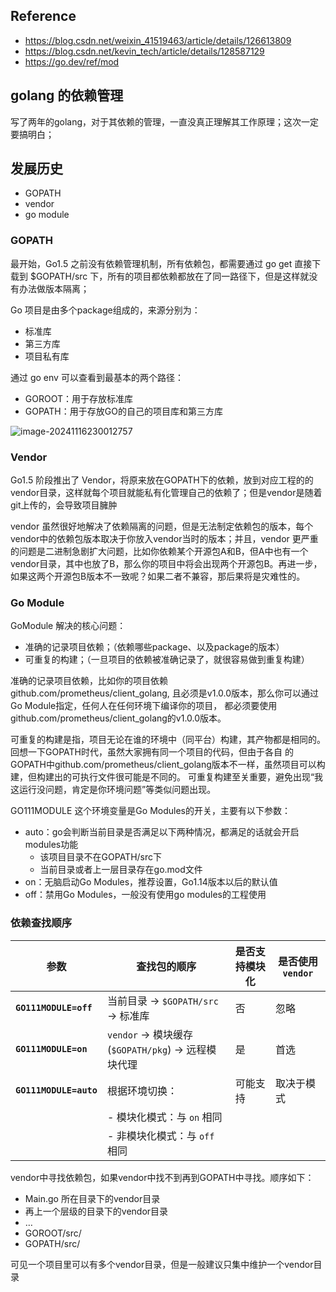 ## Reference

- https://blog.csdn.net/weixin_41519463/article/details/126613809
- https://blog.csdn.net/kevin_tech/article/details/128587129
- https://go.dev/ref/mod

## golang 的依赖管理

写了两年的golang，对于其依赖的管理，一直没真正理解其工作原理；这次一定要搞明白；

## 发展历史

- GOPATH
- vendor
- go module

### GOPATH

最开始，Go1.5 之前没有依赖管理机制，所有依赖包，都需要通过 go get 直接下载到 $GOPATH/src 下，所有的项目都依赖都放在了同一路径下，但是这样就没有办法做版本隔离；

Go 项目是由多个package组成的，来源分别为：

- 标准库
- 第三方库
- 项目私有库

通过 go env 可以查看到最基本的两个路径：

- GOROOT：用于存放标准库
- GOPATH：用于存放GO的自己的项目库和第三方库

![image-20241116230012757](https://happychan.oss-cn-shenzhen.aliyuncs.com/picgo/image-20241116230012757.png)

### Vendor

Go1.5 阶段推出了 Vendor，将原来放在GOPATH下的依赖，放到对应工程的的vendor目录，这样就每个项目就能私有化管理自己的依赖了；但是vendor是随着git上传的，会导致项目臃肿

vendor 虽然很好地解决了依赖隔离的问题，但是无法制定依赖包的版本，每个vendor中的依赖包版本取决于你放入vendor当时的版本；并且，vendor 更严重的问题是二进制急剧扩大问题，比如你依赖某个开源包A和B，但A中也有一个vendor目录，其中也放了B，那么你的项目中将会出现两个开源包B。再进一步，如果这两个开源包B版本不一致呢？如果二者不兼容，那后果将是灾难性的。

### Go Module

GoModule 解决的核心问题：

- 准确的记录项目依赖；（依赖哪些package、以及package的版本）
- 可重复的构建；（一旦项目的依赖被准确记录了，就很容易做到重复构建）

准确的记录项目依赖，比如你的项目依赖github.com/prometheus/client_golang, 且必须是v1.0.0版本，那么你可以通过Go Module指定，任何人在任何环境下编译你的项目， 都必须要使用github.com/prometheus/client_golang的v1.0.0版本。

可重复的构建是指，项目无论在谁的环境中（同平台）构建，其产物都是相同的。回想一下GOPATH时代，虽然大家拥有同一个项目的代码，但由于各自 的GOPATH中github.com/prometheus/client_golang版本不一样，虽然项目可以构建，但构建出的可执行文件很可能是不同的。 可重复构建至关重要，避免出现“我这运行没问题，肯定是你环境问题”等类似问题出现。

GO111MODULE 这个环境变量是Go Modules的开关，主要有以下参数：

- auto：go会判断当前目录是否满足以下两种情况，都满足的话就会开启modules功能
  - 该项目目录不在GOPATH/src下
  - 当前目录或者上一层目录存在go.mod文件
- on：无脑启动Go Modules，推荐设置，Go1.14版本以后的默认值
- off：禁用Go Modules，一般没有使用go modules的工程使用

### 依赖查找顺序

| 参数                   | 查找包的顺序                                      | 是否支持模块化 | 是否使用 `vendor` |
| ---------------------- | ------------------------------------------------- | -------------- | ----------------- |
| **`GO111MODULE=off`**  | 当前目录 → `$GOPATH/src` → 标准库                 | 否             | 忽略              |
| **`GO111MODULE=on`**   | `vendor` → 模块缓存(`$GOPATH/pkg`) → 远程模块代理 | 是             | 首选              |
| **`GO111MODULE=auto`** | 根据环境切换：                                    | 可能支持       | 取决于模式        |
|                        | - 模块化模式：与 `on` 相同                        |                |                   |
|                        | - 非模块化模式：与 `off` 相同                     |                |                   |

vendor中寻找依赖包，如果vendor中找不到再到GOPATH中寻找。顺序如下：

- Main.go 所在目录下的vendor目录
- 再上一个层级的目录下的vendor目录
- …
- GOROOT/src/
- GOPATH/src/

可见一个项目里可以有多个vendor目录，但是一般建议只集中维护一个vendor目录
















